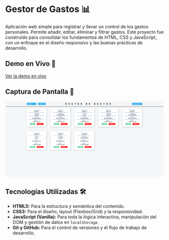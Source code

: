 # Gestor de Gastos 📊

Aplicación web simple para registrar y llevar un control de los gastos personales. Permite añadir, editar, eliminar y filtrar gastos. Este proyecto fue construido para consolidar los fundamentos de HTML, CSS y JavaScript, con un enfoque en el diseño responsivo y las buenas prácticas de desarrollo.

## Demo en Vivo 🚀

[Ver la demo en vivo](https://spontaneous-griffin-672824.netlify.app/)

## Captura de Pantalla 📸

![Captura de pantalla de la aplicación Gestor de Gastos](screenshot.png)

## Tecnologías Utilizadas 🛠️

* **HTML5:** Para la estructura y semántica del contenido.
* **CSS3:** Para el diseño, layout (Flexbox/Grid) y la responsividad.
* **JavaScript (Vanilla):** Para toda la lógica interactiva, manipulación del DOM y gestión de datos en `localStorage`.
* **Git y GitHub:** Para el control de versiones y el flujo de trabajo de desarrollo.